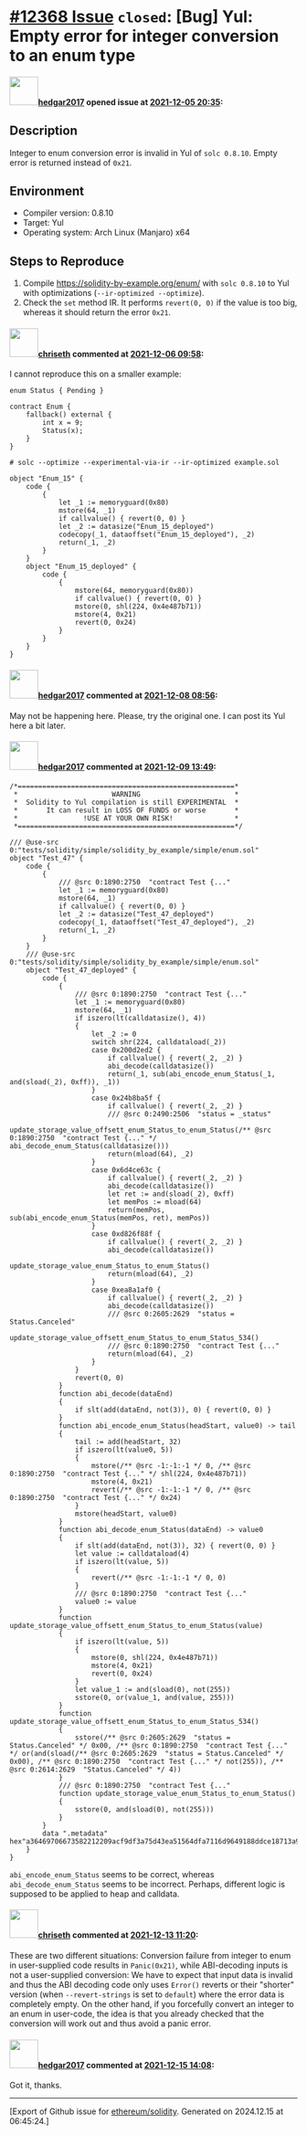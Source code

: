 # [\#12368 Issue](https://github.com/ethereum/solidity/issues/12368) `closed`: [Bug] Yul: Empty error for integer conversion to an enum type

#### <img src="https://avatars.githubusercontent.com/u/31586236?u=c9570edf68871d3ef3094da164e6f23117d36587&v=4" width="50">[hedgar2017](https://github.com/hedgar2017) opened issue at [2021-12-05 20:35](https://github.com/ethereum/solidity/issues/12368):

## Description

Integer to enum conversion error is invalid in Yul of `solc 0.8.10`. Empty error is returned instead of `0x21`.

## Environment

- Compiler version: 0.8.10
- Target: Yul
- Operating system: Arch Linux (Manjaro) x64

## Steps to Reproduce

1. Compile https://solidity-by-example.org/enum/ with `solc 0.8.10` to Yul with optimizations (`--ir-optimized --optimize`).
2. Check the `set` method IR. It performs `revert(0, 0)` if the value is too big, whereas it should return the error `0x21`.

#### <img src="https://avatars.githubusercontent.com/u/9073706?v=4" width="50">[chriseth](https://github.com/chriseth) commented at [2021-12-06 09:58](https://github.com/ethereum/solidity/issues/12368#issuecomment-986616484):

I cannot reproduce this on a smaller example:
```
enum Status { Pending }

contract Enum {
    fallback() external {
        int x = 9;
        Status(x);
    }
}
```

`# solc --optimize --experimental-via-ir --ir-optimized example.sol`

```
object "Enum_15" {
    code {
        {
            let _1 := memoryguard(0x80)
            mstore(64, _1)
            if callvalue() { revert(0, 0) }
            let _2 := datasize("Enum_15_deployed")
            codecopy(_1, dataoffset("Enum_15_deployed"), _2)
            return(_1, _2)
        }
    }
    object "Enum_15_deployed" {
        code {
            {
                mstore(64, memoryguard(0x80))
                if callvalue() { revert(0, 0) }
                mstore(0, shl(224, 0x4e487b71))
                mstore(4, 0x21)
                revert(0, 0x24)
            }
        }
    }
}

```

#### <img src="https://avatars.githubusercontent.com/u/31586236?u=c9570edf68871d3ef3094da164e6f23117d36587&v=4" width="50">[hedgar2017](https://github.com/hedgar2017) commented at [2021-12-08 08:56](https://github.com/ethereum/solidity/issues/12368#issuecomment-988619109):

May not be happening here. Please, try the original one.
I can post its Yul here a bit later.

#### <img src="https://avatars.githubusercontent.com/u/31586236?u=c9570edf68871d3ef3094da164e6f23117d36587&v=4" width="50">[hedgar2017](https://github.com/hedgar2017) commented at [2021-12-09 13:49](https://github.com/ethereum/solidity/issues/12368#issuecomment-989869585):

```
/*=====================================================*
 *                       WARNING                       *
 *  Solidity to Yul compilation is still EXPERIMENTAL  *
 *       It can result in LOSS OF FUNDS or worse       *
 *                !USE AT YOUR OWN RISK!               *
 *=====================================================*/

/// @use-src 0:"tests/solidity/simple/solidity_by_example/simple/enum.sol"
object "Test_47" {
    code {
        {
            /// @src 0:1890:2750  "contract Test {..."
            let _1 := memoryguard(0x80)
            mstore(64, _1)
            if callvalue() { revert(0, 0) }
            let _2 := datasize("Test_47_deployed")
            codecopy(_1, dataoffset("Test_47_deployed"), _2)
            return(_1, _2)
        }
    }
    /// @use-src 0:"tests/solidity/simple/solidity_by_example/simple/enum.sol"
    object "Test_47_deployed" {
        code {
            {
                /// @src 0:1890:2750  "contract Test {..."
                let _1 := memoryguard(0x80)
                mstore(64, _1)
                if iszero(lt(calldatasize(), 4))
                {
                    let _2 := 0
                    switch shr(224, calldataload(_2))
                    case 0x200d2ed2 {
                        if callvalue() { revert(_2, _2) }
                        abi_decode(calldatasize())
                        return(_1, sub(abi_encode_enum_Status(_1, and(sload(_2), 0xff)), _1))
                    }
                    case 0x24b8ba5f {
                        if callvalue() { revert(_2, _2) }
                        /// @src 0:2490:2506  "status = _status"
                        update_storage_value_offsett_enum_Status_to_enum_Status(/** @src 0:1890:2750  "contract Test {..." */ abi_decode_enum_Status(calldatasize()))
                        return(mload(64), _2)
                    }
                    case 0x6d4ce63c {
                        if callvalue() { revert(_2, _2) }
                        abi_decode(calldatasize())
                        let ret := and(sload(_2), 0xff)
                        let memPos := mload(64)
                        return(memPos, sub(abi_encode_enum_Status(memPos, ret), memPos))
                    }
                    case 0xd826f88f {
                        if callvalue() { revert(_2, _2) }
                        abi_decode(calldatasize())
                        update_storage_value_enum_Status_to_enum_Status()
                        return(mload(64), _2)
                    }
                    case 0xea8a1af0 {
                        if callvalue() { revert(_2, _2) }
                        abi_decode(calldatasize())
                        /// @src 0:2605:2629  "status = Status.Canceled"
                        update_storage_value_offsett_enum_Status_to_enum_Status_534()
                        /// @src 0:1890:2750  "contract Test {..."
                        return(mload(64), _2)
                    }
                }
                revert(0, 0)
            }
            function abi_decode(dataEnd)
            {
                if slt(add(dataEnd, not(3)), 0) { revert(0, 0) }
            }
            function abi_encode_enum_Status(headStart, value0) -> tail
            {
                tail := add(headStart, 32)
                if iszero(lt(value0, 5))
                {
                    mstore(/** @src -1:-1:-1 */ 0, /** @src 0:1890:2750  "contract Test {..." */ shl(224, 0x4e487b71))
                    mstore(4, 0x21)
                    revert(/** @src -1:-1:-1 */ 0, /** @src 0:1890:2750  "contract Test {..." */ 0x24)
                }
                mstore(headStart, value0)
            }
            function abi_decode_enum_Status(dataEnd) -> value0
            {
                if slt(add(dataEnd, not(3)), 32) { revert(0, 0) }
                let value := calldataload(4)
                if iszero(lt(value, 5))
                {
                    revert(/** @src -1:-1:-1 */ 0, 0)
                }
                /// @src 0:1890:2750  "contract Test {..."
                value0 := value
            }
            function update_storage_value_offsett_enum_Status_to_enum_Status(value)
            {
                if iszero(lt(value, 5))
                {
                    mstore(0, shl(224, 0x4e487b71))
                    mstore(4, 0x21)
                    revert(0, 0x24)
                }
                let value_1 := and(sload(0), not(255))
                sstore(0, or(value_1, and(value, 255)))
            }
            function update_storage_value_offsett_enum_Status_to_enum_Status_534()
            {
                sstore(/** @src 0:2605:2629  "status = Status.Canceled" */ 0x00, /** @src 0:1890:2750  "contract Test {..." */ or(and(sload(/** @src 0:2605:2629  "status = Status.Canceled" */ 0x00), /** @src 0:1890:2750  "contract Test {..." */ not(255)), /** @src 0:2614:2629  "Status.Canceled" */ 4))
            }
            /// @src 0:1890:2750  "contract Test {..."
            function update_storage_value_enum_Status_to_enum_Status()
            {
                sstore(0, and(sload(0), not(255)))
            }
        }
        data ".metadata" hex"a36469706673582212209acf9df3a75d43ea51564dfa7116d9649188ddce18713a99d700d4a5e61973376c6578706572696d656e74616cf564736f6c634300080a0041"
    }
}
```
`abi_encode_enum_Status` seems to be correct, whereas `abi_decode_enum_Status` seems to be incorrect.
Perhaps, different logic is supposed to be applied to heap and calldata.

#### <img src="https://avatars.githubusercontent.com/u/9073706?v=4" width="50">[chriseth](https://github.com/chriseth) commented at [2021-12-13 11:20](https://github.com/ethereum/solidity/issues/12368#issuecomment-992363199):

These are two different situations: Conversion failure from integer to enum in user-supplied code results in `Panic(0x21)`, while ABI-decoding inputs is not a user-supplied conversion: We have to expect that input data is invalid and thus the ABI decoding code only uses `Error()` reverts or their "shorter" version (when `--revert-strings` is set to `default`) where the error data is completely empty. On the other hand, if you forcefully convert an integer to an enum in user-code, the idea is that you already checked that the conversion will work out and thus avoid a panic error.

#### <img src="https://avatars.githubusercontent.com/u/31586236?u=c9570edf68871d3ef3094da164e6f23117d36587&v=4" width="50">[hedgar2017](https://github.com/hedgar2017) commented at [2021-12-15 14:08](https://github.com/ethereum/solidity/issues/12368#issuecomment-994825690):

Got it, thanks.


-------------------------------------------------------------------------------



[Export of Github issue for [ethereum/solidity](https://github.com/ethereum/solidity). Generated on 2024.12.15 at 06:45:24.]
